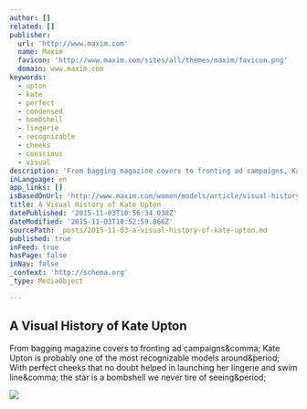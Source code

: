 ```yaml
---
author: []
related: []
publisher:
  url: 'http://www.maxim.com'
  name: Maxim
  favicon: 'http://www.maxim.com/sites/all/themes/maxim/favicon.png'
  domain: www.maxim.com
keywords:
  - upton
  - kate
  - perfect
  - condensed
  - bombshell
  - lingerie
  - recognizable
  - cheeks
  - conscious
  - visual
description: 'From bagging magazine covers to fronting ad campaigns, Kate Upton is probably one of the most recognizable models around. With perfect cheeks that no doubt helped in launching her lingerie and swim line, the star is a bombshell we never tire of seeing.'
inLanguage: en
app_links: []
isBasedOnUrl: 'http://www.maxim.com/women/models/article/visual-history-kate-upton-2015-10'
title: A Visual History of Kate Upton
datePublished: '2015-11-03T10:56:34.038Z'
dateModified: '2015-11-03T10:52:59.866Z'
sourcePath: _posts/2015-11-03-a-visual-history-of-kate-upton.md
published: true
inFeed: true
hasPage: false
inNav: false
_context: 'http://schema.org'
_type: MediaObject

---
```

<article style=""><h1>A Visual History of Kate Upton</h1><p>From bagging magazine covers to fronting ad campaigns&amp;comma; Kate Upton is probably one of the most recognizable models around&amp;period; With perfect cheeks that no doubt helped in launching her lingerie and swim line&amp;comma; the star is a bombshell we never tire of seeing&amp;period;</p><img src="http://www.maxim.com/sites/default/files/styles/custom_crop/public/editor/2015/08/kateupton_2013_sl1.jpg?itok=IWAixNwN&amp;c=3765f7c8fe16baf5ed46bc7284a0abaf" /></article>